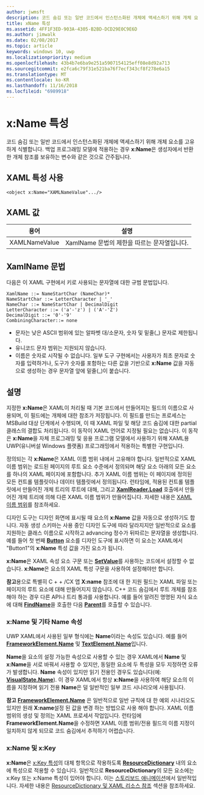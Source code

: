 ```yaml
---
author: jwmsft
description: 코드 숨김 또는 일반 코드에서 인스턴스화된 개체에 액세스하기 위해 개체 요소를 고유하게 식별합니다.
title: xName 특성
ms.assetid: 4FF1F3ED-903A-4305-B2BD-DCD29E0C9E6D
ms.author: jimwalk
ms.date: 02/08/2017
ms.topic: article
keywords: windows 10, uwp
ms.localizationpriority: medium
ms.openlocfilehash: 43b4b7e6ba9e251a5907154125eff08e8d92a713
ms.sourcegitcommit: e2fca6c79f31e521ba76f7ecf343cf8f278e6a15
ms.translationtype: MT
ms.contentlocale: ko-KR
ms.lasthandoff: 11/16/2018
ms.locfileid: "6989918"
---
```

# <a name="xname-attribute"></a>x:Name 특성


코드 숨김 또는 일반 코드에서 인스턴스화된 개체에 액세스하기 위해 개체 요소를 고유하게 식별합니다. 백업 프로그래밍 모델에 적용하는 경우 **x:Name**은 생성자에서 반환한 개체 참조를 보유하는 변수와 같은 것으로 간주됩니다.

## <a name="xaml-attribute-usage"></a>XAML 특성 사용

``` syntax
<object x:Name="XAMLNameValue".../>
```

## <a name="xaml-values"></a>XAML 값

| 용어 | 설명 |
|------|-------------|
| XAMLNameValue | XamlName 문법의 제한을 따르는 문자열입니다. |

##  <a name="xamlname-grammar"></a>XamlName 문법

다음은 이 XAML 구현에서 키로 사용되는 문자열에 대한 규범 문법입니다.

``` syntax
XamlName ::= NameStartChar (NameChar)*
NameStartChar ::= LetterCharacter | '_'
NameChar ::= NameStartChar | DecimalDigit
LetterCharacter ::= ('a'-'z') | ('A'-'Z')
DecimalDigit ::= '0'-'9'
CombiningCharacter::= none
```

-   문자는 낮은 ASCII 범위에 있는 알파벳 대/소문자, 숫자 및 밑줄(\_) 문자로 제한됩니다.
-   유니코드 문자 범위는 지원되지 않습니다.
-   이름은 숫자로 시작될 수 없습니다. 일부 도구 구현에서는 사용자가 최초 문자로 숫자를 입력하거나, 도구가 숫자를 포함하는 다른 값을 기반으로 **x:Name** 값을 자동으로 생성하는 경우 문자열 앞에 밑줄(\_)이 붙습니다.

## <a name="remarks"></a>설명

지정한 **x:Name**은 XAML이 처리될 때 기본 코드에서 만들어지는 필드의 이름으로 사용되며, 이 필드에는 개체에 대한 참조가 저장됩니다. 이 필드를 만드는 프로세스는 MSBuild 대상 단계에서 수행되며, 이 때 XAML 파일 및 해당 코드 숨김에 대한 partial 클래스의 결합도 처리됩니다. 이 동작이 XAML 언어로 지정될 필요는 없습니다. 이 동작은 **x:Name**을 자체 프로그래밍 및 응용 프로그램 모델에서 사용하기 위해 XAML용 UWP(유니버설 Windows 플랫폼) 프로그래밍에서 적용하는 특별한 구현입니다.

정의되는 각 **x:Name**은 XAML 이름 범위 내에서 고유해야 합니다. 일반적으로 XAML 이름 범위는 로드된 페이지의 루트 요소 수준에서 정의되며 해당 요소 아래의 모든 요소를 하나의 XAML 페이지에 포함합니다. 추가 XAML 이름 범위는 이 페이지에 정의된 모든 컨트롤 템플릿이나 데이터 템플릿에서 정의됩니다. 런타임에, 적용된 컨트롤 템플릿에서 만들어진 개체 트리의 루트에 대해, 그리고 [**XamlReader.Load**](https://msdn.microsoft.com/library/windows/apps/br228048) 호출에서 만들어진 개체 트리에 의해 다른 XAML 이름 범위가 만들어집니다. 자세한 내용은 [XAML 이름 범위](xaml-namescopes.md)를 참조하세요.

디자인 도구는 디자인 화면에 표시될 때 요소의 **x:Name** 값을 자동으로 생성하기도 합니다. 자동 생성 스키마는 사용 중인 디자인 도구에 따라 달라지지만 일반적으로 요소를 지원하는 클래스 이름으로 시작하고 advancing 정수가 뒤따르는 문자열을 생성합니다. 예를 들어 첫 번째 [**Button**](https://msdn.microsoft.com/library/windows/apps/br209265) 요소를 디자인 도구에 표시하면 이 요소는 XAML에서 "Button1"의 **x:Name** 특성 값을 가진 요소가 됩니다.

**x:Name**은 XAML 속성 요소 구문 또는 [**SetValue**](https://msdn.microsoft.com/library/windows/apps/br242361)를 사용하는 코드에서 설정할 수 없습니다. **x:Name**은 요소의 XAML 특성 구문을 사용하여 설정해야만 합니다.

**참고**용으로 특별히 C + + /CX 앱 **X:name** 참조에 대 한 지원 필드는 XAML 파일 또는 페이지의 루트 요소에 대해 만들어지지 않습니다. C++ 코드 숨김에서 루트 개체를 참조해야 하는 경우 다른 API나 트리 통과를 사용합니다. 예를 들어 알려진 명명된 자식 요소에 대해 [**FindName**](https://msdn.microsoft.com/library/windows/apps/br208715)을 호출한 다음 [**Parent**](https://msdn.microsoft.com/library/windows/apps/br208739)를 호출할 수 있습니다.

### <a name="xname-and-other-name-properties"></a>x:Name 및 기타 Name 속성

UWP XAML에서 사용된 일부 형식에는 **Name**이라는 속성도 있습니다. 예를 들어 [**FrameworkElement.Name**](https://msdn.microsoft.com/library/windows/apps/br208735) 및 [**TextElement.Name**](https://msdn.microsoft.com/library/windows/apps/hh702125)입니다.

**Name**을 요소의 설정 가능한 속성으로 사용할 수 있는 경우 XAML에서 **Name** 및 **x:Name**을 서로 바꿔서 사용할 수 있지만, 동일한 요소에 두 특성을 모두 지정하면 오류가 발생합니다. **Name** 속성이 있지만 읽기 전용인 경우도 있습니다(예: [**VisualState.Name**](https://msdn.microsoft.com/library/windows/apps/br209031)). 이 경우 XAML에서 항상 **x:Name**을 사용하여 해당 요소의 이름을 지정하며 읽기 전용 **Name**은 덜 일반적인 일부 코드 시나리오에 사용됩니다.

**참고** [**FrameworkElement.Name**](https://msdn.microsoft.com/library/windows/apps/br208735) 은 일반적으로 일반 규칙에 대 한 예외 시나리오도 있지만 원래 **X:name**설정 된 값을 변경 하는 방법으로 사용 해야 합니다. XAML 이름 범위의 생성 및 정의는 XAML 프로세서 작업입니다. 런타임에 **FrameworkElement.Name**을 수정하면 XAML 이름 범위/전용 필드의 이름 지정이 일치하지 않게 되므로 코드 숨김에서 추적하기 어렵습니다.

### <a name="xname-and-xkey"></a>x:Name 및 x:Key

**x:Name**은 [x:Key 특성](x-key-attribute.md)의 대체 항목으로 작용하도록 [**ResourceDictionary**](https://msdn.microsoft.com/library/windows/apps/br208794) 내의 요소에 특성으로 적용할 수 있습니다. 일반적으로 **ResourceDictionary**의 모든 요소에는 x:Key 또는 x:Name 특성이 있어야 합니다. 이는 [스토리보드 애니메이션](https://msdn.microsoft.com/library/windows/apps/mt187354)에서 일반적입니다. 자세한 내용은 [ResourceDictionary 및 XAML 리소스 참조](https://msdn.microsoft.com/library/windows/apps/mt187273) 섹션을 참조하세요.

